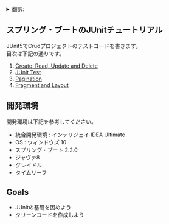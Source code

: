 <details>
<summary>翻訳:</summary>
  
* [English](/README.md)  
* [한국어](/translations/README-kr.md)

</details>
  
## スプリング・ブートのJUnitチュートリアル
JUnit5でCrudプロジェクトのテストコードを書きます。   
目次は下記の通りです。  
1. [Create, Read, Update and Delete](https://github.com/hong-il/springboot-thymeleaf-jpa-crud)
2. [JUnit Test](https://github.com/hong-il/springboot-thymeleaf-jpa-junit)
3. [Pagination](https://github.com/hong-il/springboot-thymeleaf-jpa-pagination)
4. [Fragment and Layout](https://github.com/hong-il/springboot-thymeleaf-jpa-fragment)  
## 開発環境  
開発環境は下記を参考してください。  
* 統合開発環境 : インテリジェイ IDEA Ultimate
* OS : ウィンドウズ 10
* スプリング・ブート 2.2.0
* ジャヴァ8
* グレイドル
* タイムリーフ  
## Goals  
* JUnitの基礎を固めよう  
* クリーンコードを作成しよう
